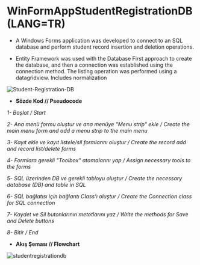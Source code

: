 # WinFormAppStudentRegistrationDB (LANG=TR)
* A Windows Forms application was developed to connect to an SQL database and perform student record insertion and deletion operations.
  
* Entity Framework was used with the Database First approach to create the database, and then a connection was established using the connection method. The listing operation was performed using a datagridview. Includes normalization

![Student-Registration-DB](https://github.com/hmtcan/WinFormAppStudentRegistrationDB/assets/100353650/6250d06f-3484-4f0a-956a-c838cfd91c96)

* <b> Sözde Kod // Pseudocode </b> 

<i> 1- Başlat / Start

2- Ana menü formu oluştur ve ana menüye "Menu strip" ekle / Create the main menu form and add a menu strip to the main menu

3- Kayıt ekle ve kayıt listele/sil formlarını oluştur / Create the record add and record list/delete forms

4- Formlara gerekli "Toolbox" atamalarını yap / Assign necessary tools to the forms 

5- SQL üzerinden DB ve gerekli tabloyu oluştur / Create the necessary database (DB) and table in SQL

6- SQL bağlatısı için bağlantı Class'ı oluştur / Create the Connection class for SQL connection

7- Kaydet ve Sil butonlarının metotlarını yaz / Write the methods for Save and Delete buttons

8- Bitir / End
</i>

* <b> Akış Şeması // Flowchart </b>

![studentregistrationdb](https://github.com/hmtcan/WinFormAppStudentRegistrationDB/assets/100353650/d4e75599-38de-45a6-a43d-a346f4fbde85)


